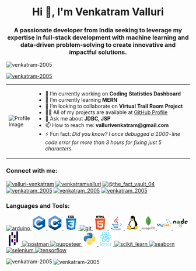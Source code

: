 <h1 align="center">Hi 👋, I'm Venkatram Valluri</h1>
<h3 align="center">A passionate developer from India seeking to leverage my expertise in full-stack development with machine learning and data-driven problem-solving to create innovative and impactful solutions.</h3>


<p align="left"> <img src="https://komarev.com/ghpvc/?username=venkatram-2005&label=Profile%20views&color=0e75b6&style=flat" alt="venkatram-2005" /> </p>

<p align="left"> <a href="https://github.com/ryo-ma/github-profile-trophy"><img src="https://github-profile-trophy.vercel.app/?username=venkatram-2005" alt="venkatram-2005" /></a> </p>

<div align="center">
  <table>
    <tr>
      <td>
        <img src="https://github.com/user-attachments/assets/b4040400-9823-4da6-ae83-3f75bb922fa1" alt="Profile Image" width="300px">
      </td>
      <td>
        <ul>
          <li>🔭 I’m currently working on <strong>Coding Statistics Dashboard</strong></li>
          <li>🌱 I’m currently learning <strong>MERN</strong></li>
          <li>👯 I’m looking to collaborate on <strong>Virtual Trail Room Project</strong></li>
          <li>👨‍💻 All of my projects are available at <a href="https://github.com/venkatram-2005">GitHub Profile</a></li>
          <li>💬 Ask me about <strong>JDBC, JSP</strong></li>
          <li>📫 How to reach me: <strong>vallurivenkatram@gmail.com</strong></li>
          <li>⚡ Fun fact: <em>Did you know? I once debugged a 1000-line code error for more than 3 hours for fixing just 5 characters.</em></li>
        </ul>
      </td>
    </tr>
  </table>
</div>


<h3 align="left">Connect with me:</h3>
<p align="left">
<a href="https://linkedin.com/in/valluri-venkatram" target="blank"><img align="center" src="https://raw.githubusercontent.com/rahuldkjain/github-profile-readme-generator/master/src/images/icons/Social/linked-in-alt.svg" alt="valluri-venkatram" height="30" width="40" /></a>
<a href="https://kaggle.com/venkatramvalluri" target="blank"><img align="center" src="https://raw.githubusercontent.com/rahuldkjain/github-profile-readme-generator/master/src/images/icons/Social/kaggle.svg" alt="venkatramvalluri" height="30" width="40" /></a>
<a href="https://www.youtube.com/c/@the_fact_vault_04" target="blank"><img align="center" src="https://raw.githubusercontent.com/rahuldkjain/github-profile-readme-generator/master/src/images/icons/Social/youtube.svg" alt="@the_fact_vault_04" height="30" width="40" /></a>
<a href="https://www.codechef.com/users/venkatram_2005" target="blank"><img align="center" src="https://cdn.jsdelivr.net/npm/simple-icons@3.1.0/icons/codechef.svg" alt="venkatram_2005" height="30" width="40" /></a>
<a href="https://www.hackerrank.com/venkatram_2005" target="blank"><img align="center" src="https://raw.githubusercontent.com/rahuldkjain/github-profile-readme-generator/master/src/images/icons/Social/hackerrank.svg" alt="venkatram_2005" height="30" width="40" /></a>
<a href="https://www.leetcode.com/venkatram_2005" target="blank"><img align="center" src="https://raw.githubusercontent.com/rahuldkjain/github-profile-readme-generator/master/src/images/icons/Social/leet-code.svg" alt="venkatram_2005" height="30" width="40" /></a>
</p>

<h3 align="left">Languages and Tools:</h3>
<p align="left"> <a href="https://www.arduino.cc/" target="_blank" rel="noreferrer"> <img src="https://cdn.worldvectorlogo.com/logos/arduino-1.svg" alt="arduino" width="40" height="40"/> </a> <a href="https://www.cprogramming.com/" target="_blank" rel="noreferrer"> <img src="https://raw.githubusercontent.com/devicons/devicon/master/icons/c/c-original.svg" alt="c" width="40" height="40"/> </a> <a href="https://www.w3schools.com/cpp/" target="_blank" rel="noreferrer"> <img src="https://raw.githubusercontent.com/devicons/devicon/master/icons/cplusplus/cplusplus-original.svg" alt="cplusplus" width="40" height="40"/> </a> <a href="https://www.w3schools.com/css/" target="_blank" rel="noreferrer"> <img src="https://raw.githubusercontent.com/devicons/devicon/master/icons/css3/css3-original-wordmark.svg" alt="css3" width="40" height="40"/> </a> <a href="https://git-scm.com/" target="_blank" rel="noreferrer"> <img src="https://www.vectorlogo.zone/logos/git-scm/git-scm-icon.svg" alt="git" width="40" height="40"/> </a> <a href="https://www.w3.org/html/" target="_blank" rel="noreferrer"> <img src="https://raw.githubusercontent.com/devicons/devicon/master/icons/html5/html5-original-wordmark.svg" alt="html5" width="40" height="40"/> </a> <a href="https://www.java.com" target="_blank" rel="noreferrer"> <img src="https://raw.githubusercontent.com/devicons/devicon/master/icons/java/java-original.svg" alt="java" width="40" height="40"/> </a> <a href="https://www.linux.org/" target="_blank" rel="noreferrer"> <img src="https://raw.githubusercontent.com/devicons/devicon/master/icons/linux/linux-original.svg" alt="linux" width="40" height="40"/> </a> <a href="https://www.mongodb.com/" target="_blank" rel="noreferrer"> <img src="https://raw.githubusercontent.com/devicons/devicon/master/icons/mongodb/mongodb-original-wordmark.svg" alt="mongodb" width="40" height="40"/> </a> <a href="https://www.mysql.com/" target="_blank" rel="noreferrer"> <img src="https://raw.githubusercontent.com/devicons/devicon/master/icons/mysql/mysql-original-wordmark.svg" alt="mysql" width="40" height="40"/> </a> <a href="https://nodejs.org" target="_blank" rel="noreferrer"> <img src="https://raw.githubusercontent.com/devicons/devicon/master/icons/nodejs/nodejs-original-wordmark.svg" alt="nodejs" width="40" height="40"/> </a> <a href="https://pandas.pydata.org/" target="_blank" rel="noreferrer"> <img src="https://raw.githubusercontent.com/devicons/devicon/2ae2a900d2f041da66e950e4d48052658d850630/icons/pandas/pandas-original.svg" alt="pandas" width="40" height="40"/> </a> <a href="https://postman.com" target="_blank" rel="noreferrer"> <img src="https://www.vectorlogo.zone/logos/getpostman/getpostman-icon.svg" alt="postman" width="40" height="40"/> </a> <a href="https://github.com/puppeteer/puppeteer" target="_blank" rel="noreferrer"> <img src="https://www.vectorlogo.zone/logos/pptrdev/pptrdev-official.svg" alt="puppeteer" width="40" height="40"/> </a> <a href="https://www.python.org" target="_blank" rel="noreferrer"> <img src="https://raw.githubusercontent.com/devicons/devicon/master/icons/python/python-original.svg" alt="python" width="40" height="40"/> </a> <a href="https://reactjs.org/" target="_blank" rel="noreferrer"> <img src="https://raw.githubusercontent.com/devicons/devicon/master/icons/react/react-original-wordmark.svg" alt="react" width="40" height="40"/> </a> <a href="https://scikit-learn.org/" target="_blank" rel="noreferrer"> <img src="https://upload.wikimedia.org/wikipedia/commons/0/05/Scikit_learn_logo_small.svg" alt="scikit_learn" width="40" height="40"/> </a> <a href="https://seaborn.pydata.org/" target="_blank" rel="noreferrer"> <img src="https://seaborn.pydata.org/_images/logo-mark-lightbg.svg" alt="seaborn" width="40" height="40"/> </a> <a href="https://www.selenium.dev" target="_blank" rel="noreferrer"> <img src="https://raw.githubusercontent.com/detain/svg-logos/780f25886640cef088af994181646db2f6b1a3f8/svg/selenium-logo.svg" alt="selenium" width="40" height="40"/> </a> <a href="https://www.tensorflow.org" target="_blank" rel="noreferrer"> <img src="https://www.vectorlogo.zone/logos/tensorflow/tensorflow-icon.svg" alt="tensorflow" width="40" height="40"/> </a> </p>

<p><img align="left" src="https://github-readme-stats.vercel.app/api/top-langs?username=venkatram-2005&show_icons=true&locale=en&layout=compact" alt="venkatram-2005" /></p>

<p>&nbsp;<img align="center" src="https://github-readme-stats.vercel.app/api?username=venkatram-2005&show_icons=true&locale=en" alt="venkatram-2005" /></p>
